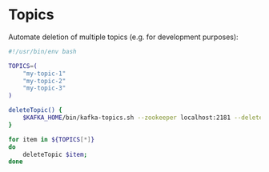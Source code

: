 # Topics

Automate deletion of multiple topics (e.g. for development purposes):

```bash
#!/usr/bin/env bash

TOPICS=(
    "my-topic-1"
    "my-topic-2"
    "my-topic-3"
)

deleteTopic() {
    $KAFKA_HOME/bin/kafka-topics.sh --zookeeper localhost:2181 --delete --topic $1;
}

for item in ${TOPICS[*]}
do
    deleteTopic $item;
done
```


